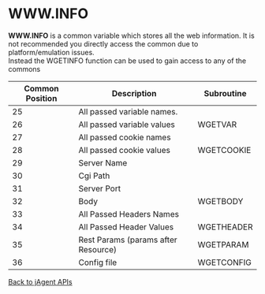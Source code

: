# WWW.INFO

<PageHeader />

**WWW.INFO** is a common variable which stores all the web information. It is not recommended you directly access the common due to platform/emulation issues.  
Instead the WGETINFO function can be used to gain access to any of the commons

| Common Position | Description | Subroutine |
| --- | --- | --- |
| 25 | All passed variable names. |  |
| 26 | All passed variable values | WGETVAR |
| 27 | All passed cookie names |  |
| 28 | All passed cookie values | WGETCOOKIE |
| 29 | Server Name |  |
| 30 | Cgi Path |  |
| 31 | Server Port |  |
| 32 | Body | WGETBODY |
| 33 | All Passed Headers Names |  |
| 34 | All Passed Header Values | WGETHEADER |
| 35 | Rest Params (params after Resource) | WGETPARAM |
| 36 | Config file | WGETCONFIG |

[Back to jAgent APIs](./../README.md)